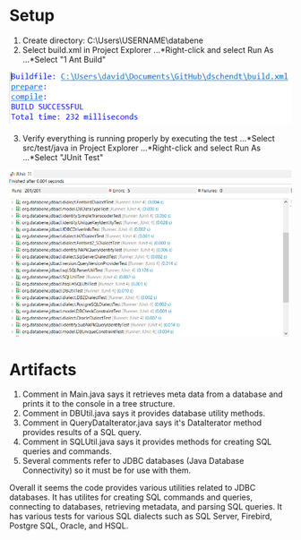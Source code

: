 # Setup
1. Create directory: C:\Users\USERNAME\databene
2. Select build.xml in Project Explorer
...*Right-click and select Run As
...*Select "1 Ant Build"

![plot](./img/successful_build.png)

3. Verify everything is running properly by executing the test
...*Select src/test/java in Project Explorer
...*Right-click and select Run As
...*Select "JUnit Test"

![plot](./img/successful_tests.png)

# Artifacts
1. Comment in Main.java says it retrieves meta data from a database and prints it to the console in a tree structure.
2. Comment in DBUtil.java says it provides database utility methods.
3. Comment in QueryDataIterator.java says it's DataIterator method provides results of a SQL query.
4. Comment in SQLUtil.java says it provides methods for creating SQL queries and commands.
5. Several comments refer to JDBC databases (Java Database Connectivity) so it must be for use with them.

Overall it seems the code provides various utilities related to JDBC databases. It has utilites for creating SQL commands and queries, connecting to databases, retrieving metadata, and parsing SQL queries. It has various tests for various SQL dialects such as SQL Server, Firebird, Postgre SQL, Oracle, and HSQL.